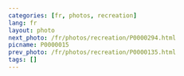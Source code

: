 ```yaml
---
categories: [fr, photos, recreation]
lang: fr
layout: photo
next_photo: /fr/photos/recreation/P0000294.html
picname: P0000015
prev_photo: /fr/photos/recreation/P0000135.html
tags: []
---
```

